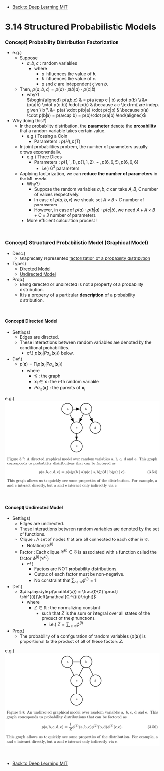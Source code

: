 * [Back to Deep Learning MIT](../../main.md)

# 3.14 Structured Probabilistic Models

### Concept) Probability Distribution Factorization
- e.g.)
  - Suppose
    - $a,b,c$ : random variables
      - where
        - $`a`$ influences the value of $`b`$.
        - $`b`$ influences the value of $`c`$. 
        - $`a`$ and $`c`$ are independent given $`b`$.
  - Then, $`p(a,b,c) = p(a) \cdot p(b|a) \cdot p(c|b)`$
    - why?)   
      $`\begin{aligned}
        p(a,b,c) & = p(a \cap c | b) \cdot p(b) \\
        &= (p(a|b) \cdot p(c|b)) \cdot p(b) & \because a,c \textrm{ are indep. given } b \\
        &= p(a) \cdot p(b|a) \cdot p(c|b) & \because p(a) \cdot p(b|a) = p(a\cap b) = p(b)\cdot p(a|b)
      \end{aligned}`$
- Why doing this?)
  - In the probability distribution, the **parameter** denote the **probability** that a random variable takes certain value.
    - e.g.) Tossing a Coin
      - Parameters : $`p(H), p(T)`$
  - In joint probabilities problem, the number of parameters usually grows exponentially.
    - e.g.) Three Dices
      - Parameters : $`p(1,1,1), p(1,1,2), \cdots, p(6,6,5), p(6,6,6)`$
        - i.e.) $`6^3`$ parameters
  - Applying factorization, we can **reduce the number of parameters** in the ML model.
    - Why?)
      - Suppose the random variables $`a,b,c`$ can take $`A,B,C`$ number of values respectively.
      - In case of $`p(a,b,c)`$ we should set $`A\times B\times C`$ number of parameters.
      - However, in case of $`p(a) \cdot p(b|a) \cdot p(c|b)`$, we need $`A + A\times B + C\times B`$ number of parameters.
    - More efficient calculation process!

<br>

### Concept) Structured Probabilistic Model (Graphical Model)
- Desc.)
  - Graphically represented [factorization of a probability distribution](#concept-probability-distribution-factorization)
- Types)
  - [Directed Model](#concept-directed-model)
  - [Undirected Model](#concept-undirected-model)
- Prop.)
  - Being directed or undirected is not a property of a probability distribution.
  - It is a property of a particular **description** of a probability distribution.


<br>

#### Concept) Directed Model
- Settings)
  - Edges are directed.
  - These interactions between random variables are denoted by the conditional probabilities.
    - cf.) $`p(\mathbf{x}_i | Pa_\mathcal{G}(\mathbf{x}_i))`$ below.
- Def.)
  - $`\displaystyle p(\mathbf{x}) = \prod_i p(\mathbf{x}_i | Pa_\mathcal{G}(\mathbf{x}_i))`$
    - where
      - $`\mathcal{G}`$ : the graph
      - $`\mathbf{x}_i \in \mathbf{x}`$ : the $`i`$-th random variable
      - $`Pa_\mathcal{G}(\mathbf{x}_i)`$ : the parents of $`\mathbf{x}_i`$

e.g.)   
<img src="images/001.png" width="800px">


<br>

#### Concept) Undirected Model
- Settings)
  - Edges are undirected.
  - These interactions between random variables are denoted by the set of functions.
  - Clique : A set of nodes that are all connected to each other in $`\mathcal{G}`$.
    - Notation) $`\mathcal{C}^{(i)}`$ 
  - Factor : Each clique $`\mathcal{C}^{(i)}\in\mathcal{G}`$ is associated with a function called the factor $`\phi^{(i)}\left(\mathcal{C}^{(i)}\right)`$ 
    - cf.) 
      - Factors are NOT probability distributions.
      - Output of each factor must be non-negative.
      - No constraint that $`\displaystyle\sum_\mathcal{i\in G}\phi^{(i)} = 1`$
- Def.)
  - $`\displaystyle p(\mathbf{x}) = \frac{1}{Z} \prod_i \phi^{(i)}\left(\mathcal{C}^{(i)}\right)`$
    - where 
      - $`Z\in \mathbb{R}`$ : the normalizing constant
        - such that $`Z`$ is the sum or integral over all states of the product of the $`\phi`$ functions.
          - i.e.) $`\displaystyle Z = \sum_\mathcal{i\in G}\phi^{(i)}`$
- Prop.)
  - The probability of a configuration of random variables $`(p(\mathbf{x}))`$ is proportional to the product of all of these factors $`Z`$.

e.g.)   
<img src="images/002.png" width="800px">


<br>

* [Back to Deep Learning MIT](../../main.md)